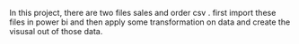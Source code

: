 In this project, there are two files sales and order csv . first import these files in power bi and then apply some transformation on data and create the visusal out of those data.
